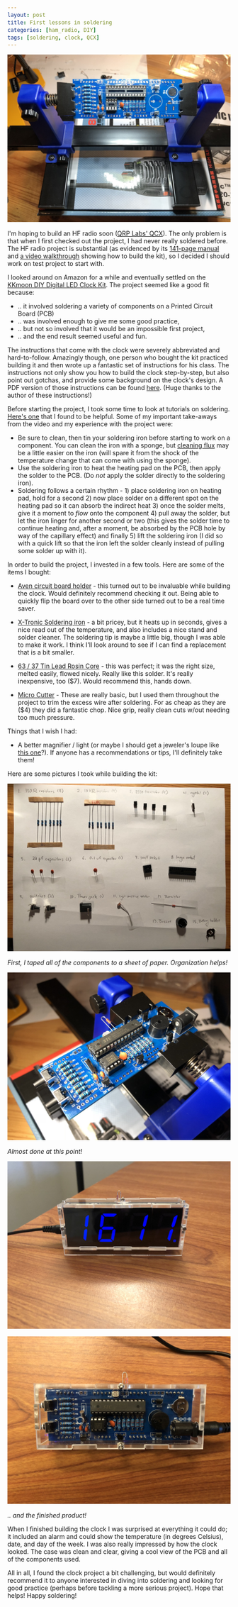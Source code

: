```yaml
---
layout: post
title: First lessons in soldering
categories: [ham_radio, DIY]
tags: [soldering, clock, QCX]
---
```


![clock in vice](/assets/clock_pictures/clock_in_vice.jpg)

I'm hoping to build an HF radio soon ([QRP Labs' QCX](https://qrp-labs.com/qcx.html)). The only problem is that when I first checked out the project, I had never really soldered before. The HF radio project is substantial (as evidenced by its [141-page manual](https://qrp-labs.com/images/qcx/assembly3_LT.pdf) and [a video walkthrough](https://www.youtube.com/watch?v=_Y89tMETDsQ) showing how to build the kit), so I decided I should work on test project to start with.

I looked around on Amazon for a while and eventually settled on the [KKmoon DIY Digital LED Clock Kit](https://www.amazon.com/gp/product/B01CFK8VYO/ref=od_aui_detailpages01?ie=UTF8&psc=1). The project seemed like a good fit because:

* .. it involved soldering a variety of components on a Printed Circuit Board (PCB)
* .. was involved enough to give me some good practice,
* .. but not so involved that it would be an impossible first project,
* .. and the end result seemed useful and fun.

The instructions that come with the clock were severely abbreviated and hard-to-follow. Amazingly though, one person who bought the kit practiced building it and then wrote up a fantastic set of instructions for his class. The instructions not only show you how to build the clock step-by-step, but also point out gotchas, and provide some background on the clock's design. A PDF version of those instructions can be found [here](/assets/docs/clock_instructions.pdf). (Huge thanks to the author of these instructions!)

Before starting the project, I took some time to look at tutorials on soldering. [Here's one](https://www.youtube.com/watch?v=BLfXXRfRIzY) that I found to be helpful. Some of my important take-aways from the video and my experience with the project were:

* Be sure to clean, then tin your soldering iron before starting to work on a component. You can clean the iron with a sponge, but [cleaning flux](https://www.amazon.com/Hakko-599B-02-Wire-type-soldering-cleaner/dp/B07GSJ98QN/ref=sr_1_6?ie=UTF8&qid=1541750170&sr=8-6&keywords=cleaning+flux) may be a little easier on the iron (will spare it from the shock of the temperature change that can come with using the sponge).
* Use the soldering iron to heat the heating pad on the PCB, then apply the solder to the PCB. (Do _not_ apply the solder directly to the soldering iron).
* Soldering follows a certain rhythm - 1) place soldering iron on heating pad, hold for a second 2) now place solder on a different spot on the heating pad so it can absorb the indirect heat 3) once the solder melts, give it a moment to _flow_ onto the component 4) pull away the solder, but let the iron linger for another second or two (this gives the solder time to continue heating and, after a moment, be absorbed by the PCB hole by way of the capillary effect) and finally 5) lift the soldering iron (I did so with a quick lift so that the iron left the solder cleanly instead of pulling some solder up with it).

In order to build the project, I invested in a few tools. Here are some of the items I bought:

* [Aven circuit board holder](https://www.amazon.com/dp/B00Q2TTQEE/?coliid=I97BY5MORH5KV&colid=O9XPD0JK97JC&psc=0&ref_=lv_ov_lig_dp_it) - this turned out to be invaluable while building the clock. Would definitely recommend checking it out. Being able to quickly flip the board over to the other side turned out to be a real time saver.

* [X-Tronic Soldering iron](https://www.amazon.com/gp/product/B01DGZFSNE/ref=od_aui_detailpages01?ie=UTF8&psc=1) - a bit pricey, but it heats up in seconds, gives a nice read out of the temperature, and also includes a nice stand and solder cleaner. The soldering tip is maybe a little big, though I was able to make it work. I think I'll look around to see if I can find a replacement that is a bit smaller.

* [63 / 37 Tin Lead Rosin Core](https://www.amazon.com/gp/product/B075WBDYZZ/ref=od_aui_detailpages01?ie=UTF8&psc=1) - this was perfect; it was the right size, melted easily, flowed nicely. Really like this solder. It's really inexpensive, too ($7). Would recommend this, hands down.

* [Micro Cutter](https://www.amazon.com/gp/product/B00FZPDG1K/ref=oh_aui_detailpage_o03_s01?ie=UTF8&psc=1) - These are really basic, but I used them throughout the project to trim the excess wire after soldering. For as cheap as they are ($4) they did a fantastic chop. Nice grip, really clean cuts w/out needing too much pressure.

Things that I wish I had:

* A better magnifier / light (or maybe I should get a jeweler's loupe like [this one](https://www.amazon.com/dp/B01H8808H6/?coliid=I2UKPFVGGOK09O&colid=O9XPD0JK97JC&psc=0&ref_=lv_ov_lig_dp_it)?). If anyone has a recommendations or tips, I'll definitely take them!

Here are some pictures I took while building the kit:

![clock components](/assets/clock_pictures/components.jpeg)

_First, I taped all of the components to a sheet of paper. Organization helps!_

![clock board](/assets/clock_pictures/board.jpeg)

_Almost done at this point!_

![clock board](/assets/clock_pictures/clock_front.jpeg)

![clock board](/assets/clock_pictures/clock_back.jpeg)

_.. and the finished product!_

When I finished building the clock I was surprised at everything it could do; it included an alarm and could show the temperature (in degrees Celsius), date, and day of the week. I was also really impressed by how the clock looked. The case was clean and clear, giving a cool view of the PCB and all of the components used.

All in all, I found the clock project a bit challenging, but would definitely recommend it to anyone interested in diving into soldering and looking for good practice (perhaps before tackling a more serious project). Hope that helps! Happy soldering!
